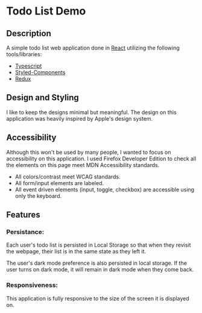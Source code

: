 # Todo List Demo 

## Description
A simple todo list web application done in [React](https://reactjs.org/) utilizing the following tools/libraries:
* [Typescript](https://www.typescriptlang.org/)
* [Styled-Components](https://styled-components.com/)
* [Redux](https://redux.js.org/)

## Design and Styling
I like to keep the designs minimal but meaningful. The design on this application was heavily inspired by Apple's design system.

## Accessibility
Although this won't be used by many people, I wanted to focus on accessibility on this application. I used Firefox Developer Edition to check all the elements on this page meet MDN Accessibility standards.

* All colors/contrast meet WCAG standards.
* All form/input elements are labeled.
* All event driven elements (input, toggle, checkbox) are accessible using only the keyboard.

## Features
### Persistance:
Each user's todo list is persisted in Local Storage so that when they revisit the webpage, their list is in the same state as they left it.

The user's dark mode preference is also persisted in local storage. If the user turns on dark mode, it will remain in dark mode when they come back.

### Responsiveness:
This application is fully responsive to the size of the screen it is displayed on.